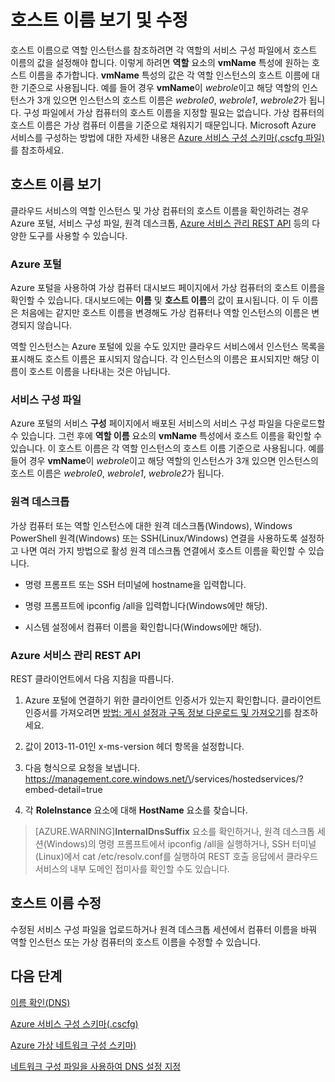 <properties 
   pageTitle="호스트 이름 보기 및 수정 | Microsoft Azure"
   description="이름 확인을 위해 Azure 가상 컴퓨터, 웹 및 작업자 역할에 대한 호스트 이름을 보고 변경하는 방법"
   services="virtual-network"
   documentationCenter="na"
   authors="joaoma"
   manager="jdial"
   editor="tysonn" />
<tags 
   ms.service="virtual-network"
   ms.devlang="na"
   ms.topic="article"
   ms.tgt_pltfrm="na"
   ms.workload="infrastructure-services"
   ms.date="08/25/2015"
   ms.author="joaoma" />

# 호스트 이름 보기 및 수정

호스트 이름으로 역할 인스턴스를 참조하려면 각 역할의 서비스 구성 파일에서 호스트 이름의 값을 설정해야 합니다. 이렇게 하려면 **역할** 요소의 **vmName** 특성에 원하는 호스트 이름을 추가합니다. **vmName** 특성의 값은 각 역할 인스턴스의 호스트 이름에 대한 기준으로 사용됩니다. 예를 들어 경우 **vmName**이 *webrole*이고 해당 역할의 인스턴스가 3개 있으면 인스턴스의 호스트 이름은 *webrole0*, *webrole1*, *webrole2*가 됩니다. 구성 파일에서 가상 컴퓨터의 호스트 이름을 지정할 필요는 없습니다. 가상 컴퓨터의 호스트 이름은 가상 컴퓨터 이름을 기준으로 채워지기 때문입니다. Microsoft Azure 서비스를 구성하는 방법에 대한 자세한 내용은 [Azure 서비스 구성 스키마(.cscfg 파일)](https://msdn.microsoft.com/library/azure/ee758710.aspx)를 참조하세요.

## 호스트 이름 보기

클라우드 서비스의 역할 인스턴스 및 가상 컴퓨터의 호스트 이름을 확인하려는 경우 Azure 포털, 서비스 구성 파일, 원격 데스크톱, [Azure 서비스 관리 REST API](https://msdn.microsoft.com/library/azure/ee460799.aspx) 등의 다양한 도구를 사용할 수 있습니다.

### Azure 포털

Azure 포털을 사용하여 가상 컴퓨터 대시보드 페이지에서 가상 컴퓨터의 호스트 이름을 확인할 수 있습니다. 대시보드에는 **이름** 및 **호스트 이름**의 값이 표시됩니다. 이 두 이름은 처음에는 같지만 호스트 이름을 변경해도 가상 컴퓨터나 역할 인스턴스의 이름은 변경되지 않습니다.

역할 인스턴스는 Azure 포털에 있을 수도 있지만 클라우드 서비스에서 인스턴스 목록을 표시해도 호스트 이름은 표시되지 않습니다. 각 인스턴스의 이름은 표시되지만 해당 이름이 호스트 이름을 나타내는 것은 아닙니다.

### 서비스 구성 파일

Azure 포털의 서비스 **구성** 페이지에서 배포된 서비스의 서비스 구성 파일을 다운로드할 수 있습니다. 그런 후에 **역할 이름** 요소의 **vmName** 특성에서 호스트 이름을 확인할 수 있습니다. 이 호스트 이름은 각 역할 인스턴스의 호스트 이름 기준으로 사용됩니다. 예를 들어 경우 **vmName**이 *webrole*이고 해당 역할의 인스턴스가 3개 있으면 인스턴스의 호스트 이름은 *webrole0*, *webrole1*, *webrole2*가 됩니다.

### 원격 데스크톱

가상 컴퓨터 또는 역할 인스턴스에 대한 원격 데스크톱(Windows), Windows PowerShell 원격(Windows) 또는 SSH(Linux/Windows) 연결을 사용하도록 설정하고 나면 여러 가지 방법으로 활성 원격 데스크톱 연결에서 호스트 이름을 확인할 수 있습니다.

- 명령 프롬프트 또는 SSH 터미널에 hostname을 입력합니다.

- 명령 프롬프트에 ipconfig /all을 입력합니다(Windows에만 해당).

- 시스템 설정에서 컴퓨터 이름을 확인합니다(Windows에만 해당).

### Azure 서비스 관리 REST API

REST 클라이언트에서 다음 지침을 따릅니다.

1. Azure 포털에 연결하기 위한 클라이언트 인증서가 있는지 확인합니다. 클라이언트 인증서를 가져오려면 [방법: 게시 설정과 구독 정보 다운로드 및 가져오기](https://msdn.microsoft.com/library/dn385850.aspx)를 참조하세요. 

1. 값이 2013-11-01인 x-ms-version 헤더 항목을 설정합니다.

1. 다음 형식으로 요청을 보냅니다. https://management.core.windows.net/\<subscrition-id>/services/hostedservices/<service-name>?embed-detail=true

1. 각 **RoleInstance** 요소에 대해 **HostName** 요소를 찾습니다.

>[AZURE.WARNING]**InternalDnsSuffix** 요소를 확인하거나, 원격 데스크톱 세션(Windows)의 명령 프롬프트에서 ipconfig /all을 실행하거나, SSH 터미널(Linux)에서 cat /etc/resolv.conf를 실행하여 REST 호출 응답에서 클라우드 서비스의 내부 도메인 접미사를 확인할 수도 있습니다.

## 호스트 이름 수정

수정된 서비스 구성 파일을 업로드하거나 원격 데스크톱 세션에서 컴퓨터 이름을 바꿔 역할 인스턴스 또는 가상 컴퓨터의 호스트 이름을 수정할 수 있습니다.

## 다음 단계

[이름 확인(DNS)](virtual-networks-name-resolution-for-vms-and-role-instances.md)

[Azure 서비스 구성 스키마(.cscfg)](https://msdn.microsoft.com/library/windowsazure/ee758710.aspx)

[Azure 가상 네트워크 구성 스키마)](http://go.microsoft.com/fwlink/?LinkId=248093)

[네트워크 구성 파일을 사용하여 DNS 설정 지정](virtual-networks-specifying-a-dns-settings-in-a-virtual-network-configuration-file.md)

<!---HONumber=Oct15_HO4-->